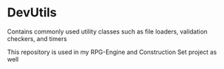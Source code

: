 # DevUtils
Contains commonly used utility classes such as file loaders, validation checkers, and timers

This repository is used in my RPG-Engine and Construction Set project as well
